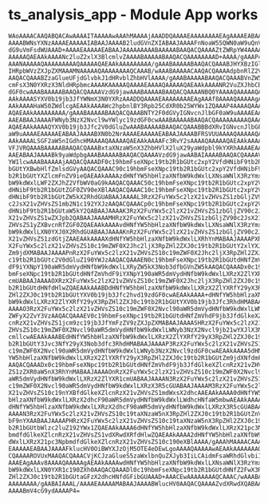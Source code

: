 # ts_analysis_app - Module App works

    WAoAAAACAAQABQACAwAAAAITAAAAAwAAAhMAAAAjAAADDQAAAAEAAAAAAAAEAgAAAAEABAAJ
    AAAABWNsYXNzAAAAEAAAAAIABAAJAAAAB2ludGVnZXIABAAJAAAAFnNoaW55QWN0aW9uQnV0
    dG9uVmFsdWUAAAD+AAAAEAAAAAEABAAJAAAAAAAAABAAAAABAAQACQAAAAZtZWRpYW4AAAAQ
    AAAAAQAEAAkAAAANc2luZ2xlX3BlcmlvZAAAABAAAAABAAQACQAAAAAAAAD+AAAA/gAAAP4A
    AAANAAAAAQAAAAAAAAAQAAAAAQAEAAkAAAAAAAAA/gAAABAAAAABAAQACQAAABJHYXBzIGlu
    IHRpbWVzZXJpZXMAAAMNAAAAAQAAAAAAAAQCAAAB/wAAABAAAAACAAQACQAAAAdpbnRlZ2Vy
    AAQACQAAABZzaGlueUFjdGlvbkJ1dHRvblZhbHVlAAAA/gAAABAAAAABAAQACQAAABVnZW5l
    cmFsX3N0YXRzX3NldHRpbmcAAAAKAAAAAQAAAAEAAAAQAAAAAQAEAAkAAAANR2VuZXJhbCBz
    dGF0cwAAABAAAAABAAQACQAAAAVzdG9jawAAABAAAAABAAQACQAAAANBQ0YAAAAQAAAAAQAE
    AAkAAAASYXV0b19jb3JfYWNmX3N0YXRzAAADDQAAAAEAAAAAAAAEAgAAAf8AAAAQAAAAAgAE
    AAkAAAAHaW50ZWdlcgAEAAkAAAAWc2hpbnlBY3Rpb25CdXR0b25WYWx1ZQAAAP4AAAAQAAAA
    AQAEAAkAAAAAAAAA/gAAABAAAAABAAQACQAAABNTY2F0dGVyIGNvcnJlbGF0aW9uAAAAEAAA
    AAEABAAJAAAAFWNyb3NzX2Nvcl9wYWlyc19zdGF0cwAAABAAAAABAAQACQAAAAAAAAAQAAAA
    AQAEAAkAAAAQYXV0b19jb3Jfc2V0dGluZwAAABAAAAABAAQACQAAABBBdXRvIGNvcnJlbGF0
    aW9uAAAAEAAAAAEABAAJAAAABXN0b2NrAAAAEAAAAAEABAAJAAAABFRSVUUAAAAQAAAAAQAE
    AAkAAAALSGF2aW5nIGdhcHMAAAAQAAAAAQAEAAkAAAAFc3RvY2sAAAAQAAAAAQAEAAkAAAAE
    VFJVRQAAABAAAAABAAQACQAAABxtaXNzaW5nX3ZhbHVlX2luX29yaWdpbl9kYXRhAAAAEAAA
    AAEABAAJAAAABk9yaWdpbgAAABAAAAABAAQACQAAAAVzdG9jawAABAIAAAABAAQACQAAAAVu
    YW1lcwAAABAAAAAjAAQACQAAADF0c19hbmFseXNpc19tb2R1bGUtc2xpY2VfdHNibF9tb2R1
    bGUtYXBwbHlfZmlsdGVyAAQACQAAAC90c19hbmFseXNpc19tb2R1bGUtc2xpY2VfdHNibF9t
    b2R1bGUtYXZlcmFnZV9ieQAEAAkAAAAzdHNfYW5hbHlzaXNfbW9kdWxlLXNsaWNlX3RzYmxf
    bW9kdWxlLWF2ZXJhZ2VfbWV0aG9kAAQACQAAAC50c19hbmFseXNpc19tb2R1bGUtc2xpY2Vf
    dHNibF9tb2R1bGUtZGF0ZV90eXBlAAQACQAAAC10c19hbmFseXNpc19tb2R1bGUtc2xpY2Vf
    dHNibF9tb2R1bGUtZW5kX2RhdGUABAAJAAAAL3RzX2FuYWx5c2lzX21vZHVsZS1zbGljZV90
    c2JsX21vZHVsZS1mb2N1c192YXJzAAQACQAAACp0c19hbmFseXNpc19tb2R1bGUtc2xpY2Vf
    dHNibF9tb2R1bGUtaW5kY2QABAAJAAAAK3RzX2FuYWx5c2lzX21vZHVsZS1zbGljZV90c2Js
    X21vZHVsZS1wZXJpb2QABAAJAAAAMHRzX2FuYWx5c2lzX21vZHVsZS1zbGljZV90c2JsX21v
    ZHVsZS1yZXBvcnRfZGF0ZQAEAAkAAAAvdHNfYW5hbHlzaXNfbW9kdWxlLXNsaWNlX3RzYmxf
    bW9kdWxlLXN0YXJ0X2RhdGUABAAJAAAAKnRzX2FuYWx5c2lzX21vZHVsZS1zbGljZV90c2Js
    X21vZHVsZS1zdGtjZAAEAAkAAAAXdHNfYW5hbHlzaXNfbW9kdWxlLXRhYnMABAAJAAAAPXRz
    X2FuYWx5c2lzX21vZHVsZS10c19mZWF0X2Jhc2ljX3RpZHl2ZXJ0c19tb2R1bGUtY2xlYXJf
    Zm9jdXMABAAJAAAAPnRzX2FuYWx5c2lzX21vZHVsZS10c19mZWF0X2Jhc2ljX3RpZHl2ZXJ0
    c19tb2R1bGUtc2V0dGluZ190YWJzAAQACQAAAEN0c19hbmFseXNpc19tb2R1bGUtdHNfZmVh
    dF9iYXNpY190aWR5dmVydHNfbW9kdWxlLXRyZW5kX3Nob3dfbGVnZW5kAAQACQAAADx0c19h
    bmFseXNpc19tb2R1bGUtdHNfZmVhdF9iYXNpY190aWR5dmVydHNfbW9kdWxlLXRzX2ZlYXR1
    cmUABAAJAAAAOXRzX2FuYWx5c2lzX21vZHVsZS10c19mZWF0X2Jhc2ljX3RpZHl2ZXJ0c19t
    b2R1bGUtdHNfdHlwZQAEAAkAAABDdHNfYW5hbHlzaXNfbW9kdWxlLXRzX2ZlYXRfY29yX3Rp
    ZHl2ZXJ0c19tb2R1bGUtYXV0b19jb3Jfc2hvd19zdGF0cwAEAAkAAAA+dHNfYW5hbHlzaXNf
    bW9kdWxlLXRzX2ZlYXRfY29yX3RpZHl2ZXJ0c19tb2R1bGUtYXV0b19jb3Jfc3RhdHMABAAJ
    AAAAO3RzX2FuYWx5c2lzX21vZHVsZS10c19mZWF0X2Nvcl90aWR5dmVydHNfbW9kdWxlLWNs
    ZWFyX2ZvY3VzAAQACQAAAEV0c19hbmFseXNpc19tb2R1bGUtdHNfZmVhdF9jb3JfdGlkeXZl
    cnRzX21vZHVsZS1jcm9zc19jb3JfYmFzZV9zZXJpZXMABAAJAAAASHRzX2FuYWx5c2lzX21v
    ZHVsZS10c19mZWF0X2Nvcl90aWR5dmVydHNfbW9kdWxlLWNyb3NzX2Nvcl9jb21wYXJlX3Nl
    cmllcwAEAAkAAABEdHNfYW5hbHlzaXNfbW9kdWxlLXRzX2ZlYXRfY29yX3RpZHl2ZXJ0c19t
    b2R1bGUtY3Jvc3NfY29yX3Nob3dfc3RhdHMABAAJAAAAP3RzX2FuYWx5c2lzX21vZHVsZS10
    c19mZWF0X2Nvcl90aWR5dmVydHNfbW9kdWxlLWNyb3NzX2Nvcl9zdGF0cwAEAAkAAAA5dHNf
    YW5hbHlzaXNfbW9kdWxlLXRzX2ZlYXRfY29yX3RpZHl2ZXJ0c19tb2R1bGUtZm9jdXNfdmFy
    AAQACQAAADx0c19hbmFseXNpc19tb2R1bGUtdHNfZmVhdF9jb3JfdGlkeXZlcnRzX21vZHVs
    ZS1zZXR0aW5nX3RhYnMABAAJAAAAOnRzX2FuYWx5c2lzX21vZHVsZS10c19mZWF0X2Nvcl90
    aWR5dmVydHNfbW9kdWxlLXRzX2ZlYXR1cmUABAAJAAAAN3RzX2FuYWx5c2lzX21vZHVsZS10
    c19mZWF0X2Nvcl90aWR5dmVydHNfbW9kdWxlLXRzX3R5cGUABAAJAAAAM3RzX2FuYWx5c2lz
    X21vZHVsZS10c19nYXBfdGlkeXZlcnRzX21vZHVsZS1mdWxsX2dhcAAEAAkAAAA0dHNfYW5h
    bHlzaXNfbW9kdWxlLXRzX2dhcF90aWR5dmVydHNfbW9kdWxlLWdhcHNfaW5mbwAEAAkAAAAy
    dHNfYW5hbHlzaXNfbW9kdWxlLXRzX2dhcF90aWR5dmVydHNfbW9kdWxlLXRzX3R5cGUABAAJ
    AAAAN3RzX2FuYWx5c2lzX21vZHVsZS10c19taXNzaW5nX3RpZHl2ZXJ0c19tb2R1bGUtZnVs
    bF9nYXAABAAJAAAAPHRzX2FuYWx5c2lzX21vZHVsZS10c19taXNzaW5nX3RpZHl2ZXJ0c19t
    b2R1bGUtbWlzc2luZ192YWx1ZQAEAAkAAAA6dHNfYW5hbHlzaXNfbW9kdWxlLXRzX21pc3Np
    bmdfdGlkeXZlcnRzX21vZHVsZS1vdXRwdXRfdHlwZQAEAAkAAAA2dHNfYW5hbHlzaXNfbW9k
    dWxlLXRzX21pc3NpbmdfdGlkeXZlcnRzX21vZHVsZS10c190eXBlAAAA/gAAAhMAAAACAAAA
    EAAAAAEABAAJAAAAFklucHV0OiBWYXJzOjM5OTE4eDEwLgoAAAAQAAAAAwAEAAkAAAAAAAQA
    CQAAAAROVUxMAAQACQAAACVjKCJzaGlueS5zaWxlbnQuZXJyb3IiLCAidmFsaWRhdGlvbiIp
    AAAEAgAAAv8AAAAQAAAAAgAEAAkAAAAwdHNfYW5hbHlzaXNfbW9kdWxlLXNsaWNlX3RzYmxf
    bW9kdWxlLXN0YXR1c190ZXh0AAQACQAAADl0c19hbmFseXNpc19tb2R1bGUtdHNfZ2FwX3Rp
    ZHl2ZXJ0c19tb2R1bGUtaGFzX2dhcHNfdGFibGUAAAD+AAACEwAAAAAAAAQCAAAC/wAAABAA
    AAAAAAAA/gAABAIAAAL/AAAAEAAAAAMABAAJAAAABWlucHV0AAQACQAAAAZvdXRwdXQABAAJ
    AAAABmV4cG9ydAAAAP4=

